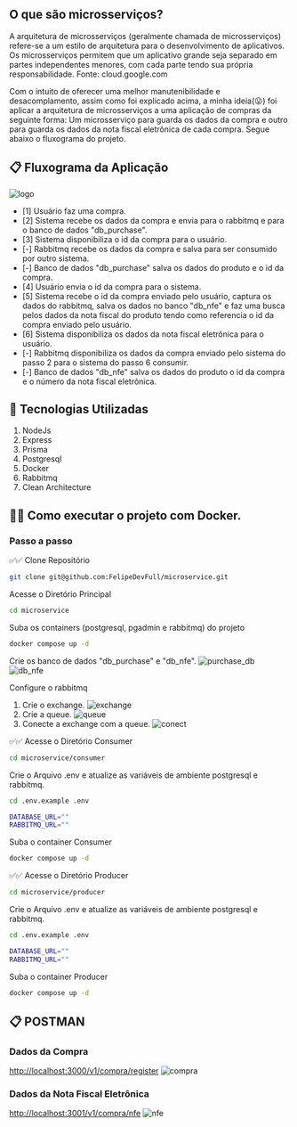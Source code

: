 ## O que são microsserviços?
A arquitetura de microsserviços (geralmente chamada de microsserviços) refere-se a um estilo de arquitetura para o desenvolvimento de aplicativos. Os microsserviços permitem que um aplicativo grande seja separado em partes independentes menores, com cada parte tendo sua própria responsabilidade.
Fonte: cloud.google.com

Com o intuito de oferecer uma melhor manutenibilidade e desacomplamento, assim como foi explicado acima, a minha ideia(😛) foi aplicar a arquitetura de microsserviços a uma aplicação de compras da seguinte forma: Um microsserviço para guarda os dados da compra e outro para guarda os dados da nota fiscal eletrônica de cada compra. 
Segue abaixo o fluxograma do projeto.

## 📋 Fluxograma da Aplicação

![logo](imagens/fluxograma.png)

- [1] Usuário faz uma compra.
- [2] Sistema recebe os dados da compra e envia para o rabbitmq e para o banco de dados "db_purchase".
- [3] Sistema disponibiliza o id da compra para o usuário. 
- [-] Rabbitmq recebe os dados da compra e salva para ser consumido por outro sistema.
- [-] Banco de dados "db_purchase" salva os dados do produto e o id da compra.
- [4] Usuário envia o id da compra para o sistema.
- [5] Sistema recebe o id da compra enviado pelo usuário, captura os dados do rabbitmq, salva os dados no banco "db_nfe" e faz uma busca pelos dados da nota fiscal do produto tendo como referencia o id da compra enviado pelo usuário.
- [6] Sistema disponibiliza os dados da nota fiscal eletrônica para o usuário.
- [-] Rabbitmq disponibiliza os dados da compra enviado pelo sistema do passo 2 para o sistema do passo 6 consumir.
- [-] Banco de dados "db_nfe" salva os dados do produto o id da compra e o número da nota fiscal eletrônica.


## 🔨 Tecnologias Utilizadas

 1. NodeJs
 2. Express
 3. Prisma
 4. Postgresql
 6. Docker
 7. Rabbitmq
 8. Clean Architecture

## 👨‍💻 Como executar o projeto com Docker.

### Passo a passo
✅✅ Clone Repositório
```sh
git clone git@github.com:FelipeDevFull/microservice.git
```
Acesse o Diretório Principal
```sh
cd microservice
```
Suba os containers (postgresql, pgadmin e rabbitmq) do projeto
```sh
docker compose up -d
```
Crie os banco de dados "db_purchase" e "db_nfe".
![purchase_db](imagens/db_purchase.png)
![db_nfe](imagens/db_nfe.png)

Configure o rabbitmq
1. Crie o exchange.
![exchange](imagens/exchange_purchase.png)
2. Crie a queue.
![queue](imagens/queue_purchase.png)
3. Conecte a exchange com a queue.
![conect](imagens/routekey_purchase.png)

✅✅ Acesse o Diretório Consumer
```sh
cd microservice/consumer
```
Crie o Arquivo .env e atualize as variáveis de ambiente postgresql e rabbitmq.
```sh
cd .env.example .env
```
```sh
DATABASE_URL=""
RABBITMQ_URL=""
```
Suba o container Consumer
```sh
docker compose up -d
```


✅✅ Acesse o Diretório Producer
```sh
cd microservice/producer
```
Crie o Arquivo .env e atualize as variáveis de ambiente postgresql e rabbitmq.
```sh
cd .env.example .env
```
```sh
DATABASE_URL=""
RABBITMQ_URL=""
```
Suba o container Producer
```sh
docker compose up -d
```
## 📋 POSTMAN

### Dados da Compra
[http://localhost:3000/v1/compra/register](http://localhost:3000/v1/compra/register)
![compra](imagens/purchase.png)

### Dados da Nota Fiscal Eletrônica
[http://localhost:3001/v1/compra/nfe](http://localhost:3001/v1/compra/nfe)
![nfe](imagens/nfe.png)
